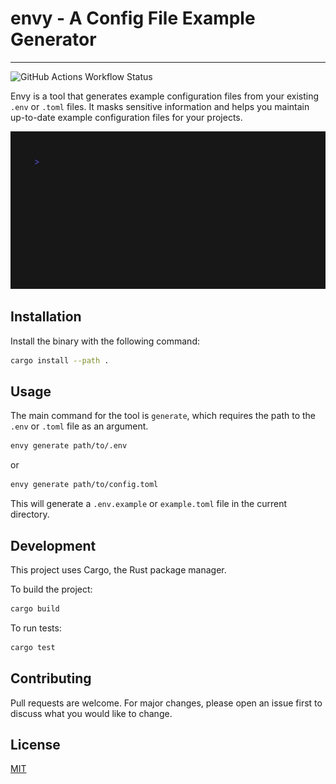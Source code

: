 # envy - A Config File Example Generator

---

![GitHub Actions Workflow Status](https://img.shields.io/github/actions/workflow/status/mdmmn378/envy-rs/ci.yaml)

Envy is a tool that generates example configuration files from your existing `.env` or `.toml` files. It masks sensitive information and helps you maintain up-to-date example configuration files for your projects.

![Example](./docs/example.gif)

## Installation

Install the binary with the following command:

```sh
cargo install --path .
```

## Usage

The main command for the tool is `generate`, which requires the path to the `.env` or `.toml` file as an argument.

```sh
envy generate path/to/.env
```

or

```sh
envy generate path/to/config.toml
```

This will generate a `.env.example` or `example.toml` file in the current directory.

## Development

This project uses Cargo, the Rust package manager.

To build the project:

```sh
cargo build
```

To run tests:

```sh
cargo test
```

## Contributing

Pull requests are welcome. For major changes, please open an issue first to discuss what you would like to change.

## License

[MIT](MIT-LICENSE.txt)
